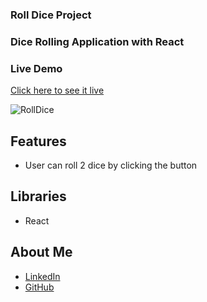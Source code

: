 ### Roll Dice Project
### Dice Rolling Application with React

### Live Demo
[Click here to see it live](https://mbeklevic.github.io/two_dice/)

![RollDice](https://user-images.githubusercontent.com/113860249/212472397-9f0aea28-5623-4f57-b226-12bc6c5b0a12.PNG)


## Features
- User can roll 2 dice by clicking the button

## Libraries
- React


## About Me
- [LinkedIn](https://linkedin.com/in/mustafabekleviç/)
- [GitHub](https://github.com/MBeklevic)
